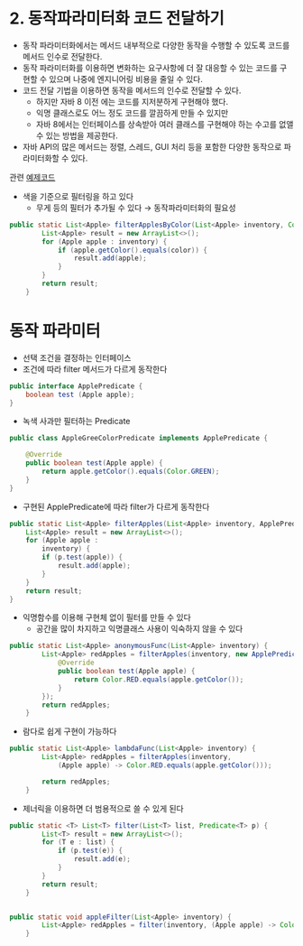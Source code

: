 # 2. 동작파라미터화 코드 전달하기

- 동작 파라미터화에서는 메서드 내부적으로 다양한 동작을 수행할 수 있도록 코드를 메서드 인수로 전달한다.
- 동작 파라미터화를 이용하면 변화하는 요구사항에 더 잘 대응할 수 있는 코드를 구현할 수 있으며 나중에 엔지니어링 비용을 줄일 수 있다.
- 코드 전달 기법을 이용하면 동작을 메서드의 인수로 전달할 수 있다.
    - 하지만 자바 8 이전 에는 코드를 지저분하게 구현해야 했다.
    - 익명 클래스로도 어느 정도 코드를 깔끔하게 만들 수 있지만
    - 자바 8에서는 인터페이스를 상속받아 여러 클래스를 구현해야 하는 수고를 없앨 수 있는 방법을 제공한다.
- 자바 API의 많은 메서드는 정렬, 스레드, GUI 처리 등을 포함한 다양한 동작으로 파라미터화할 수 있다.

관련 [예제코드](https://github.com/summerr0-0/java/tree/main/modern-java-iniaction/src/main/java/org/example/part1/chapter2)

- 색을 기준으로 필터링을 하고 있다
    - 무게 등의 필터가 추가될 수 있다 → 동작파라미터화의 필요성

```java
public static List<Apple> filterApplesByColor(List<Apple> inventory, Color color) {
        List<Apple> result = new ArrayList<>();
        for (Apple apple : inventory) {
            if (apple.getColor().equals(color)) {
                result.add(apple);
            }
        }
        return result;
    }
```

# 동작 파라미터

- 선택 조건을 결정하는 인터페이스
- 조건에 따라 filter 메서드가 다르게 동작한다

```java
public interface ApplePredicate {
    boolean test (Apple apple);
}

```

- 녹색 사과만 필터하는 Predicate

```java
public class AppleGreeColorPredicate implements ApplePredicate {

    @Override
    public boolean test(Apple apple) {
        return apple.getColor().equals(Color.GREEN);
    }
}

```

- 구현된 ApplePredicate에 따라 filter가 다르게 동작한다

```java
public static List<Apple> filterApples(List<Apple> inventory, ApplePredicate p) {
    List<Apple> result = new ArrayList<>();
    for (Apple apple :
        inventory) {
        if (p.test(apple)) {
            result.add(apple);
        }
    }
    return result;
}
```

- 익명함수를 이용해 구현체 없이 필터를 만들 수 있다
    - 공간을 많이 차지하고 익명클래스 사용이 익숙하지 않을 수 있다

```java
public static List<Apple> anonymousFunc(List<Apple> inventory) {
        List<Apple> redApples = filterApples(inventory, new ApplePredicate() {
            @Override
            public boolean test(Apple apple) {
                return Color.RED.equals(apple.getColor());
            }
        });
        return redApples;
    }
```

- 람다로 쉽게 구현이 가능하다

```java
public static List<Apple> lambdaFunc(List<Apple> inventory) {
        List<Apple> redApples = filterApples(inventory,
            (Apple apple) -> Color.RED.equals(apple.getColor()));

        return redApples;
    }
```

- 제너릭을 이용하면 더 범용적으로 쓸 수 있게 된다
```java
public static <T> List<T> filter(List<T> list, Predicate<T> p) {
        List<T> result = new ArrayList<>();
        for (T e : list) {
            if (p.test(e)) {
                result.add(e);
            }
        }
        return result;
    }


public static void appleFilter(List<Apple> inventory) {
        List<Apple> redApples = filter(inventory, (Apple apple) -> Color.RED.equals(apple.getColor()));
    }
```